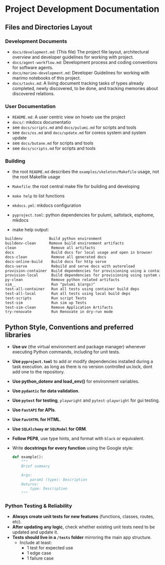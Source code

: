 # Project Development Documentation

## Files and Directories Layout

### Development Documents

- `docs/development.md`: (This file) The project file layout, architectural overview and developer guidelines for working with project.
- `docs/agent-workflow.md`: Development process and coding conventions for software agents.
- `docs/marimo-development.md`: Developer Guidelines for working with marimo notebooks of this project.
- `docs/tasks.md`: A living document tracking tasks of types already completed, newly discovered, to be done, and tracking memories about discovered relations.

### User Documentation

- `README.md`: A user centric view on howto use the project
- `docs/`:  mkdocs documentatio
- see `docs/scripts.md` and `docs/pulumi.md` for scripts and tools
- see `docs/os.md` and `docs/update.md` for coreos system and system update
- see `docs/butane.md` for scripts and tools
- see `docs/scripts.md` for scripts and tools

### Building

- the root `README.md` describes the `examples/skeleton/Makefile` usage, not the root Makefile usage

- `Makefile`: the root central make file for building and developing
- `make help` to list functions
- `mkdocs.yml`: mkdocs configuration
- `pyproject.toml`: python dependencies for pulumi, saltstack, esphome, mkdocs

- make help output:

```txt
buildenv            Build python environment
buildenv-clean      Remove build environment artifacts
clean                Remove all artifacts
docs                 Build docs for local usage and open in browser
docs-clean           Remove all generated docs
docs-online-build    Build docs for http serve
docs-serve           Rebuild and serve docs with autoreload
provision-container  Build dependencies for provisioning using a container
provision-local      Build dependencies for provisioning using system apps
py-clean             Remove python related artifacts
sim__                Run "pulumi $(args)"
test-all-container   Run all tests using container build deps
test-all-local       Run all tests using local build deps
test-scripts         Run script Tests
test-sim             Run sim up Tests
test-sim-clean       Remove Application Artifacts
try-renovate         Run Renovate in dry-run mode
```

## Python Style, Conventions and preferred libraries

- **Use uv** (the virtual environment and package manager) whenever executing Python commands, including for unit tests.
- **Use `pyproject.toml`** to add or modify dependencies installed during a task execution. as long as there is no version controlled uv.lock, dont add one to the repository.
- **Use python_dotenv and load_env()** for environment variables.
- **Use `pydantic` for data validation**.
- **Use `pytest` for testing**, `playwright` and `pytest-playwright` for gui testing.
- **Use `FastAPI` for APIs**.
- **Use `FastHTML` for HTML**.
- **Use `SQLAlchemy` or `SQLModel` for ORM**.
- **Follow PEP8**, use type hints, and format with `black` or equivalent.
- Write **docstrings for every function** using the Google style:

  ```python
  def example():
      """
      Brief summary

      Args:
          param1 (type): Description
      Returns:
          type: Description
      """
  ```

### Python Testing & Reliability

- **Always create unit tests for new features** (functions, classes, routes, etc).
- **After updating any logic**, check whether existing unit tests need to be updated and update it.
- **Tests should live in a `/tests` folder** mirroring the main app structure.
    - Include at least:
        - 1 test for expected use
        - 1 edge case
        - 1 failure case
